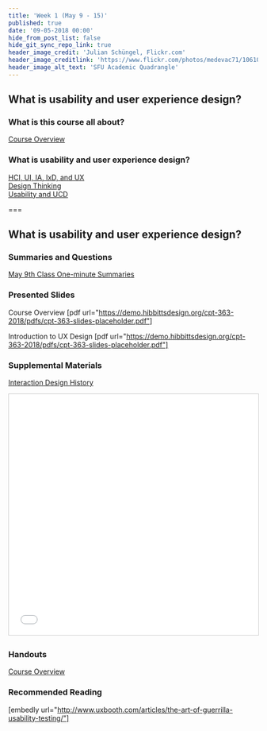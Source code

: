 ```yaml
---
title: 'Week 1 (May 9 - 15)'
published: true
date: '09-05-2018 00:00'
hide_from_post_list: false
hide_git_sync_repo_link: true
header_image_credit: 'Julian Schüngel, Flickr.com'
header_image_creditlink: 'https://www.flickr.com/photos/medevac71/10610701655/'
header_image_alt_text: 'SFU Academic Quadrangle'
---
```


## What is usability and user experience design?

### What is this course all about?
[Course Overview](https://demo.hibbittsdesign.org/cpt-363-2018/pdfs/cpt-363-slides-placeholder.pdf)

### What is usability and user experience design?
[HCI, UI, IA, IxD, and UX](https://demo.hibbittsdesign.org/cpt-363-2018/pdfs/cpt-363-slides-placeholder.pdf#page=3)  
[Design Thinking](https://demo.hibbittsdesign.org/cpt-363-2018/pdfs/cpt-363-slides-placeholder.pdf#page=4)  
[Usability and UCD](https://demo.hibbittsdesign.org/cpt-363-2018/pdfs/cpt-363-slides-placeholder.pdf#page=5)  

===

## **What is usability and user experience design?**

### Summaries and Questions  
[May 9th Class One-minute Summaries](https://sso.canvaslms.com/courses/1413912/assignments/9519517)

### Presented Slides  
Course Overview
[pdf url="https://demo.hibbittsdesign.org/cpt-363-2018/pdfs/cpt-363-slides-placeholder.pdf"]  

Introduction to UX Design
[pdf url="https://demo.hibbittsdesign.org/cpt-363-2018/pdfs/cpt-363-slides-placeholder.pdf"]  

### Supplemental Materials  
[Interaction Design History](http://www.slideshare.net/mrettig/interaction-design-history)  
<div class="embed-responsive embed-responsive-4by3"><iframe src="//www.slideshare.net/slideshow/embed_code/key/aTtcFNn7i55UVK" width="595" height="485" frameborder="0" marginwidth="0" marginheight="0" scrolling="no" style="border:1px solid #CCC; border-width:1px; margin-bottom:5px; max-width: 100%;" allowfullscreen> </iframe></div>

### Handouts
[Course Overview](https://sso.canvaslms.com/courses/1413912/files/folder/Handouts/Course%20Overview)  

### Recommended Reading  
[embedly url="http://www.uxbooth.com/articles/the-art-of-guerrilla-usability-testing/"]
